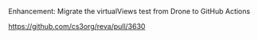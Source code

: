 Enhancement: Migrate the virtualViews test from Drone to GitHub Actions

https://github.com/cs3org/reva/pull/3630